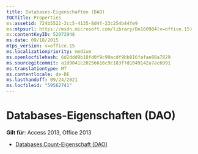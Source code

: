 ```yaml
---
title: Databases-Eigenschaften (DAO)
TOCTitle: Properties
ms:assetid: 724b5522-3cc5-4135-8d4f-23c254b44fe9
ms:mtpsurl: https://msdn.microsoft.com/library/Dn160984(v=office.15)
ms:contentKeyID: 52072948
ms.date: 09/18/2015
mtps_version: v=office.15
ms.localizationpriority: medium
ms.openlocfilehash: 6d2ddd9b18fd0f9c99acdf9bb816fafae88a7829
ms.sourcegitcommit: a1d9041c20256616c9c183f7d1049142a7ac6991
ms.translationtype: MT
ms.contentlocale: de-DE
ms.lasthandoff: 09/24/2021
ms.locfileid: "59562741"
---
```

# <a name="databases-properties-dao"></a>Databases-Eigenschaften (DAO)

**Gilt für**: Access 2013, Office 2013

- [Databases.Count-Eigenschaft (DAO)](databases-count-property-dao.md)

